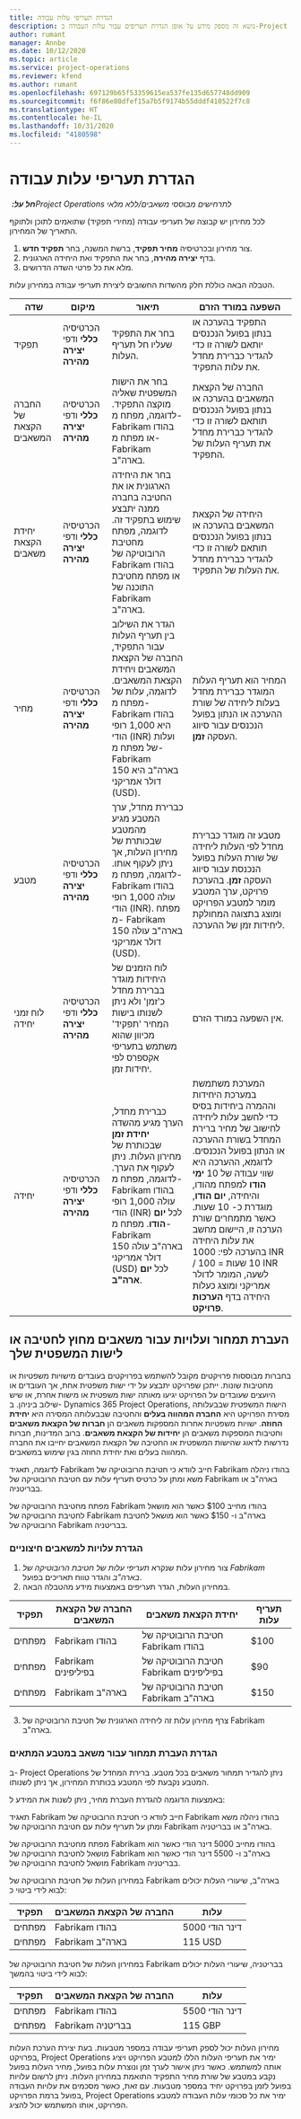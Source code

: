 ```yaml
---
title: הגדרת תעריפי עלות עבודה
description: נושא זה מספק מידע על אופן הגדרת תעריפים עבור עלות העבודה ב-Project Operations.
author: rumant
manager: Annbe
ms.date: 10/12/2020
ms.topic: article
ms.service: project-operations
ms.reviewer: kfend
ms.author: rumant
ms.openlocfilehash: 697129b65f53359615ea537fe135d657748dd909
ms.sourcegitcommit: f6f86e80dfef15a7b5f9174b55dddf410522f7c8
ms.translationtype: HT
ms.contentlocale: he-IL
ms.lasthandoff: 10/31/2020
ms.locfileid: "4180598"
---
```

# <a name="set-up-labor-cost-rates"></a>הגדרת תעריפי עלות עבודה

_**חל על:** ‏Project Operations לתרחישים מבוססי משאבים/ללא מלאי_


לכל מחירון יש קבוצה של תעריפי עבודה (מחירי תפקיד) שתואמים לתוכן ולתוקף התאריך של המחירון.

1. צור מחירון ובכרטיסיה **מחיר תפקיד**, ברשת המשנה, בחר **תפקיד חדש**.
2. בדף **יצירה מהירה**, בחר את התפקיד ואת היחידה הארגונית.
3. מלא את כל פרטי השדה הדרושים.

הטבלה הבאה כוללת חלק מהשדות החשובים ליצירת תעריפי עבודה במחירון עלות.

| שדה | מיקום | תיאור | השפעה במורד הזרם |
| --- | --- | --- | --- |
| תפקיד | הכרטיסיה **כללי** ודפי **יצירה מהירה** | בחר את התפקיד שעליו חל תעריף העלות. | התפקיד בהערכה או בנתון בפועל הנכנסים יותאם לשורה זו כדי להגדיר כברירת מחדל את עלות התפקיד. |
| החברה של הקצאת המשאבים | הכרטיסיה **כללי** ודפי **יצירה מהירה** | בחר את הישות המשפטית שאליה מוקצה התפקיד. לדוגמה, מפתח מ- Fabrikam בהודו או מפתח מ- Fabrikam בארה"ב. | החברה של הקצאת המשאבים בהערכה או בנתון בפועל הנכנסים תותאם לשורה זו כדי להגדיר כברירת מחדל את תעריף העלות של התפקיד. |
| יחידת הקצאת משאבים | הכרטיסיה **כללי** ודפי **יצירה מהירה** | בחר את היחידה הארגונית או את החטיבה בחברה ממנה יתבצע שימוש בתפקיד זה. לדוגמה, מפתח מחטיבת הרובוטיקה של Fabrikam בהודו או מפתח מחטיבת התוכנה של Fabrikam בארה"ב. | היחידה של הקצאת המשאבים בהערכה או בנתון בפועל הנכנסים תותאם לשורה זו כדי להגדיר כברירת מחדל את העלות של התפקיד. |
| מחיר | הכרטיסיה **כללי** ודפי **יצירה מהירה** | הגדר את השילוב בין תעריף העלות עבור התפקיד, החברה של הקצאת המשאבים ויחידת הקצאת המשאבים. לדוגמה, עלות של מפתח מ- Fabrikam בהודו היא 1,000 רופי הודי (INR) ועלות של מפתח מ- Fabrikam בארה"ב היא 150 דולר אמריקני (USD). | המחיר הוא תעריף העלות המוגדר כברירת מחדל בעלות ליחידה של שורת ההערכה או הנתון בפועל הנכנסים עבור סיווג העסקה **זמן**. |
| מטבע | הכרטיסיה **כללי** ודפי **יצירה מהירה** | כברירת מחדל, ערך המטבע מגיע מהמטבע שבכותרת של מחירון העלות, אך ניתן לעקוף אותו. לדוגמה, מפתח מ- Fabrikam בהודו עולה 1,000 רופי הודי (INR). מפתח מ- Fabrikam בארה"ב עולה 150 דולר אמריקני (USD). | מטבע זה מוגדר כברירת מחדל לפי העלות ליחידה של שורת העלות בפועל הנכנסת עבור סיווג העסקה **זמן**. בהערכת פרויקט, ערך המטבע מומר למטבע הפרויקט ומוצג בתצוגה המחולקת ליחידות זמן של ההערכה. |
| לוח זמני יחידה | הכרטיסיה **כללי** ודפי **יצירה מהירה** | לוח הזמנים של היחידות מוגדר בברירת מחדל כ'זמן' ולא ניתן לשנותו בישות המחיר 'תפקיד' מכיוון שהוא משתמש בתעריפי אקספרס לפי יחידות זמן. | אין השפעה במורד הזרם. |
| יחידה | הכרטיסיה **כללי** ודפי **יצירה מהירה** | כברירת מחדל, הערך מגיע מהשדה **יחידת זמן** שבכותרת של מחירון העלות. ניתן לעקוף את הערך. לדוגמה, מפתח מ- Fabrikam בהודו עולה 1,000 רופי הודי (INR) לכל **יום הודו**. מפתח מ- Fabrikam בארה"ב עולה 150 דולר אמריקני (USD) לכל **יום ארה"ב**. | המערכת משתמשת במערכת היחידות וההמרה ביחידות בסיס כדי לחשב עלות ליחידה לחישוב של מחיר ברירת המחדל בשורת ההערכה או הנתון בפועל הנכנסים. לדוגמא, ההערכה היא שווי עבודה של 10 **ימי הודו** למפתח מהודו, והיחידה, **יום הודו**, מוגדרת כ- 10 שעות. כאשר מתמחרים שורת הערכה זו, היישום מחשב את עלות היחידה בהערכה לפי: 1000 INR / ‏10 שעות = 100 INR לשעה, המומר לדולר אמריקני ומוצג כעלות היחידה בדף **הערכות פרויקט**. |

## <a name="transfer-pricing-and-costs-for-resources-outside-of-your-division-or-legal-entity"></a>העברת תמחור ועלויות עבור משאבים מחוץ לחטיבה או לישות המשפטית שלך

בחברות מבוססות פרויקטים מקובל להשתמש בפרויקטים בעובדים מישויות משפטיות או מחטיבות שונות. ייתכן שפרויקט יתבצע על ידי ישות משפטית אחת, אך העובדים או היועצים שעובדים על הפרויקט יגיעו מאותה ישות משפטית או מישות אחרת, או שיש שילוב ביניהן. ב- Dynamics 365 Project Operations, הישות המשפטית שבבעלותה מסירת הפרויקט היא **החברה המהווה בעלים** והחטיבה שבבעלותה המסירה היא **יחידת החוזה**. ישויות משפטיות אחרות המספקות משאבים הן **חברות של הקצאת משאבים** וחטיבות המספקות משאבים הן **יחידות של הקצאת משאבים**. ברוב המדינות, חברות נדרשות לדאוג שהישות המשפטית או החטיבה של הקצאת המשאבים יחייבו את החברה המהווה בעלים ואת יחידת החוזה בגין שימוש במשאבים.

לדוגמה, תאגיד Fabrikam חייב לוודא כי חטיבת הרובוטיקה של Fabrikam בהודו ניהלה משא ומתן על כרטיס תעריף עלות עם חטיבת הרובוטיקה של Fabrikam בארה"ב או בבריטניה.

מפתח מחטיבת הרובוטיקה של Fabrikam בהודו מחייב $100 כאשר הוא מושאל לחטיבת הרובוטיקה של Fabrikam בארה"ב ו- $150 כאשר הוא מושאל לחטיבת הרובוטיקה של Fabrikam בבריטניה.

### <a name="set-up-costs-for-outside-resources"></a>הגדרת עלויות למשאבים חיצוניים

1. צור מחירון עלות שנקרא *תעריפי עלות של חטיבת הרובוטיקה של Fabrikam בארה"ב* והגדר טווח תאריכים בפועל.
2. במחירון העלות, הגדר תעריפים באמצעות מידע מהטבלה הבאה. 

| תפקיד | החברה של הקצאת המשאבים | יחידת הקצאת משאבים | תעריף עלות |
| --- | --- | --- | --- |
| מפתחים | Fabrikam בהודו | חטיבת הרובוטיקה של Fabrikam בהודו | $100 |
| מפתחים | Fabrikam בפיליפינים | חטיבת הרובוטיקה של Fabrikam בפיליפינים | $90 |
| מפתחים | Fabrikam בארה"ב | חטיבת הרובוטיקה של Fabrikam בארה"ב | $150 |

3. צרף מחירון עלות זה ליחידה הארגונית של חטיבת הרובוטיקה של Fabrikam בארה"ב.

### <a name="set-up-transfer-pricing-for-a-resource-in-the-appropriate-currency"></a>הגדרת העברת תמחור עבור משאב במטבע המתאים 

ב- Project Operations ניתן להגדיר תמחור משאבים בכל מטבע. ברירת המחדל של המטבע נקבעת לפי המטבע בכותרת המחירון, אך ניתן לשנותו.

באמצעות הדוגמה להגדרת העברת מחיר, ניתן לשנות את המידע ל:

תאגיד Fabrikam חייב לוודא כי חטיבת הרובוטיקה של Fabrikam בהודו ניהלה משא ומתן על תעריף עלות עם חטיבת הרובוטיקה של Fabrikam בארה"ב או בבריטניה.

מפתח מחטיבת הרובוטיקה של Fabrikam בהודו מחייב 5000 דינר הודי כאשר הוא מושאל לחטיבת הרובוטיקה של Fabrikam בארה"ב ו- 5500 דינר הודי כאשר הוא מושאל לחטיבת הרובוטיקה של Fabrikam בבריטניה.

במחירון העלות של חטיבת הרובוטיקה של Fabrikam בארה"ב, שיעורי העלות יכולים לבוא לידי ביטוי כ:

| תפקיד | החברה של הקצאת המשאבים | עלות |
| --- | --- | --- |
| מפתחים | Fabrikam בהודו | 5000 דינר הודי |
| מפתחים | Fabrikam בארה"ב | 115‎ USD |

במחירון העלות של חטיבת הרובוטיקה של Fabrikam בבריטניה, שיעורי העלות יכולים לבוא לידי ביטוי בהמשך:

| תפקיד | החברה של הקצאת המשאבים | עלות |
| --- | --- | --- |
| מפתחים | Fabrikam בהודו | 5500 דינר הודי |
| מפתחים | Fabrikam בבריטניה | 115‎ GBP |

מחירון העלות יכול לספק תעריפי עבודה במספר מטבעות. בעת יצירת הערכת העלות בפרויקט, Project Operations ימיר את תעריפי העלות הללו למטבע הפרויקט ויציג אותה למשתמש. כאשר ניתן אישור לערך זמן ונוצרת עלות בפועל, מחיר העלות בפועל נקבע במטבע של שורת מחיר התפקיד התואמת במחירון העלות. ניתן לרשום עלויות בפועל לזמן בפרויקט יחיד במספר מטבעות. עם זאת, כאשר מסכמים את עלויות העבודה בפועל ברמת הפרויקט, Project Operations ימיר את כל סכומי עלות העבודה למטבע הפרויקט, אותו המשתמש יכול להציג.
